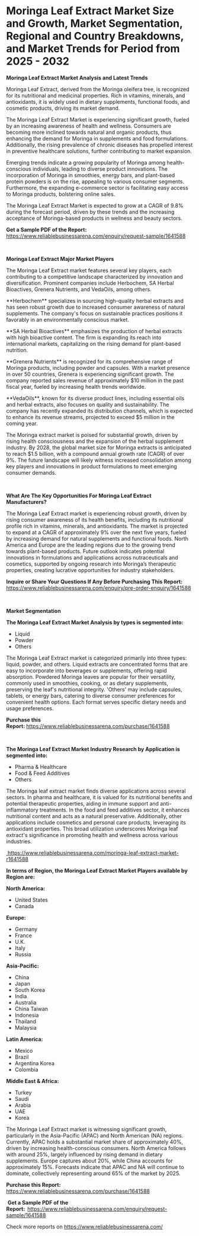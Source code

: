<p><h1>Moringa Leaf Extract Market Size and Growth, Market Segmentation, Regional and Country Breakdowns, and Market Trends for Period from 2025 -  2032</h1></p><p><strong>Moringa Leaf Extract Market Analysis and Latest Trends</strong></p>
<p><p>Moringa Leaf Extract, derived from the Moringa oleifera tree, is recognized for its nutritional and medicinal properties. Rich in vitamins, minerals, and antioxidants, it is widely used in dietary supplements, functional foods, and cosmetic products, driving its market demand.</p><p>The Moringa Leaf Extract Market is experiencing significant growth, fueled by an increasing awareness of health and wellness. Consumers are becoming more inclined towards natural and organic products, thus enhancing the demand for Moringa in supplements and food formulations. Additionally, the rising prevalence of chronic diseases has propelled interest in preventive healthcare solutions, further contributing to market expansion.</p><p>Emerging trends indicate a growing popularity of Moringa among health-conscious individuals, leading to diverse product innovations. The incorporation of Moringa in smoothies, energy bars, and plant-based protein powders is on the rise, appealing to various consumer segments. Furthermore, the expanding e-commerce sector is facilitating easy access to Moringa products, bolstering online sales.</p><p>The Moringa Leaf Extract Market is expected to grow at a CAGR of 9.8% during the forecast period, driven by these trends and the increasing acceptance of Moringa-based products in wellness and beauty sectors.</p></p>
<p><strong>Get a Sample PDF of the Report:&nbsp;</strong> <a href="https://www.reliablebusinessarena.com/enquiry/request-sample/1641588?utm_campaign=3021&utm_medium=2&utm_source=Github&utm_content=ia&utm_term=02042025&utm_id=moringa-leaf-extract">https://www.reliablebusinessarena.com/enquiry/request-sample/1641588</a></p>
<p>&nbsp;</p>
<p><strong>Moringa Leaf Extract Major Market Players</strong></p>
<p><p>The Moringa Leaf Extract market features several key players, each contributing to a competitive landscape characterized by innovation and diversification. Prominent companies include Herbochem, SA Herbal Bioactives, Grenera Nutrients, and VedaOils, among others.</p><p>**Herbochem** specializes in sourcing high-quality herbal extracts and has seen robust growth due to increased consumer awareness of natural supplements. The company's focus on sustainable practices positions it favorably in an environmentally conscious market.</p><p>**SA Herbal Bioactives** emphasizes the production of herbal extracts with high bioactive content. The firm is expanding its reach into international markets, capitalizing on the rising demand for plant-based nutrition.</p><p>**Grenera Nutrients** is recognized for its comprehensive range of Moringa products, including powder and capsules. With a market presence in over 50 countries, Grenera is experiencing significant growth. The company reported sales revenue of approximately $10 million in the past fiscal year, fueled by increasing health trends worldwide.</p><p>**VedaOils**, known for its diverse product lines, including essential oils and herbal extracts, also focuses on quality and sustainability. The company has recently expanded its distribution channels, which is expected to enhance its revenue streams, projected to exceed $5 million in the coming year.</p><p>The Moringa extract market is poised for substantial growth, driven by rising health consciousness and the expansion of the herbal supplement industry. By 2028, the global market size for Moringa extracts is anticipated to reach $1.5 billion, with a compound annual growth rate (CAGR) of over 9%. The future landscape will likely witness increased consolidation among key players and innovations in product formulations to meet emerging consumer demands.</p></p>
<p>&nbsp;</p>
<p><strong>What Are The Key Opportunities For Moringa Leaf Extract Manufacturers?</strong></p>
<p><p>The Moringa Leaf Extract market is experiencing robust growth, driven by rising consumer awareness of its health benefits, including its nutritional profile rich in vitamins, minerals, and antioxidants. The market is projected to expand at a CAGR of approximately 9% over the next five years, fueled by increasing demand for natural supplements and functional foods. North America and Europe are the leading regions due to the growing trend towards plant-based products. Future outlook indicates potential innovations in formulations and applications across nutraceuticals and cosmetics, supported by ongoing research into Moringa’s therapeutic properties, creating lucrative opportunities for industry stakeholders.</p></p>
<p><strong>Inquire or Share Your Questions If Any Before Purchasing This Report:</strong> <a href="https://www.reliablebusinessarena.com/enquiry/pre-order-enquiry/1641588?utm_campaign=3021&utm_medium=2&utm_source=Github&utm_content=ia&utm_term=02042025&utm_id=moringa-leaf-extract">https://www.reliablebusinessarena.com/enquiry/pre-order-enquiry/1641588</a></p>
<p>&nbsp;</p>
<p><strong>Market Segmentation</strong></p>
<p><strong>The Moringa Leaf Extract Market Analysis by types is segmented into:</strong></p>
<p><ul><li>Liquid</li><li>Powder</li><li>Others</li></ul></p>
<p><p>The Moringa Leaf Extract market is categorized primarily into three types: liquid, powder, and others. Liquid extracts are concentrated forms that are easy to incorporate into beverages or supplements, offering rapid absorption. Powdered Moringa leaves are popular for their versatility, commonly used in smoothies, cooking, or as dietary supplements, preserving the leaf's nutritional integrity. 'Others' may include capsules, tablets, or energy bars, catering to diverse consumer preferences for convenient health options. Each format serves specific dietary needs and usage preferences.</p></p>
<p><strong>Purchase this Report:&nbsp;</strong><a href="https://www.reliablebusinessarena.com/purchase/1641588?utm_campaign=3021&utm_medium=2&utm_source=Github&utm_content=ia&utm_term=02042025&utm_id=moringa-leaf-extract">https://www.reliablebusinessarena.com/purchase/1641588</a></p>
<p>&nbsp;</p>
<p><strong>The Moringa Leaf Extract Market Industry Research by Application is segmented into:</strong></p>
<p><ul><li>Pharma & Healthcare</li><li>Food & Feed Additives</li><li>Others</li></ul></p>
<p><p>The Moringa leaf extract market finds diverse applications across several sectors. In pharma and healthcare, it is valued for its nutritional benefits and potential therapeutic properties, aiding in immune support and anti-inflammatory treatments. In the food and feed additives sector, it enhances nutritional content and acts as a natural preservative. Additionally, other applications include cosmetics and personal care products, leveraging its antioxidant properties. This broad utilization underscores Moringa leaf extract's significance in promoting health and wellness across various industries.</p></p>
<p><a href="https://www.reliablebusinessarena.com/moringa-leaf-extract-market-r1641588?utm_campaign=3021&utm_medium=2&utm_source=Github&utm_content=ia&utm_term=02042025&utm_id=moringa-leaf-extract">&nbsp;https://www.reliablebusinessarena.com/moringa-leaf-extract-market-r1641588</a></p>
<p><strong>In terms of Region, the Moringa Leaf Extract Market Players available by Region are:</strong></p>
<p>
    <p> <strong> North America: </strong>
        <ul>
            <li>United States</li>
            <li>Canada</li>
        </ul>
        </p> 
    <p> <strong> Europe: </strong>
        <ul>
            <li>Germany</li>
            <li>France</li>
            <li>U.K.</li>
            <li>Italy</li>
            <li>Russia</li>
        </ul>
        </p> 
    <p> <strong> Asia-Pacific: </strong>
        <ul>
            <li>China</li>
            <li>Japan</li>
            <li>South Korea</li>
            <li>India</li>
            <li>Australia</li>
            <li>China Taiwan</li>
            <li>Indonesia</li>
            <li>Thailand</li>
            <li>Malaysia</li>
        </ul>
        </p> 
    <p> <strong> Latin America: </strong>
        <ul>
            <li>Mexico</li>
            <li>Brazil</li>
            <li>Argentina Korea</li>
            <li>Colombia</li>
        </ul>
        </p> 
    <p> <strong> Middle East & Africa: </strong>
        <ul>
            <li>Turkey</li>
            <li>Saudi</li>
            <li>Arabia</li>
            <li>UAE</li>
            <li>Korea</li>
        </ul>
    </p>
    </p>
<p><p>The Moringa Leaf Extract market is witnessing significant growth, particularly in the Asia-Pacific (APAC) and North American (NA) regions. Currently, APAC holds a substantial market share of approximately 40%, driven by increasing health-conscious consumers. North America follows with around 25%, largely influenced by rising demand in dietary supplements. Europe captures about 20%, while China accounts for approximately 15%. Forecasts indicate that APAC and NA will continue to dominate, collectively representing around 65% of the market by 2025.</p></p>
<p><strong>Purchase this Report: </strong><a href="https://www.reliablebusinessarena.com/purchase/1641588?utm_campaign=3021&utm_medium=2&utm_source=Github&utm_content=ia&utm_term=02042025&utm_id=moringa-leaf-extract">https://www.reliablebusinessarena.com/purchase/1641588</a></p>
<p>&nbsp;<strong>Get a Sample PDF of the Report:&nbsp;&nbsp;</strong><a href="https://www.reliablebusinessarena.com/enquiry/request-sample/1641588?utm_campaign=3021&utm_medium=2&utm_source=Github&utm_content=ia&utm_term=02042025&utm_id=moringa-leaf-extract">https://www.reliablebusinessarena.com/enquiry/request-sample/1641588</a></p>
<p><strong></strong></p>
<p>Check more reports on <a href="https://www.reliablebusinessarena.com/?utm_campaign=3021&utm_medium=2&utm_source=Github&utm_content=ia&utm_term=02042025&utm_id=moringa-leaf-extract">https://www.reliablebusinessarena.com/</a></p>